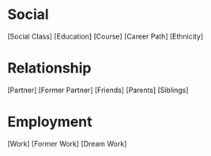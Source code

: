# Social
[Social Class]
[Education]
[Course]
[Career Path]
[Ethnicity]

# Relationship 
[Partner]
[Former Partner]
[Friends]
[Parents]
[Siblings]

# Employment 
[Work]
[Former Work]
[Dream Work]